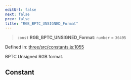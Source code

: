 ```yaml
---
editUrl: false
next: false
prev: false
title: "RGB_BPTC_UNSIGNED_Format"
---
```


> `const` **RGB\_BPTC\_UNSIGNED\_Format**: `number` = `36495`

Defined in: [three/src/constants.js:1055](https://github.com/DefinitelyMaybe/three-i18n/blob/fa57b79433d1c349ffb23a78727299c8d4190136/three/src/constants.js#L1055)

BPTC Unsigned RGB format.

## Constant

